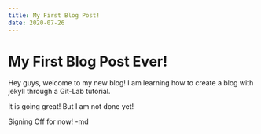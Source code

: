 ```yaml
---
title: My First Blog Post!
date: 2020-07-26
---
```


# My First Blog Post Ever!
Hey guys, welcome to my new blog!
I am learning how to create a blog with jekyll through a Git-Lab tutorial.

It is going great! But I am not done yet!

Signing Off for now!
-md
